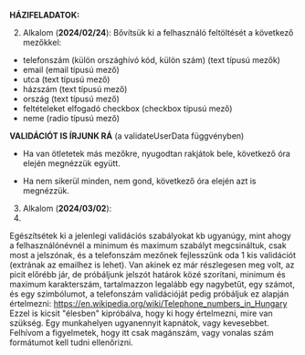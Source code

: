 **HÁZIFELADATOK:**

2. Alkalom (**2024/02/24**):
Bővítsük ki a felhasználó feltöltését a következő mezőkkel:

* telefonszám (külön országhívó kód, külön szám) (text típusú mezők)
* email (email típusú mező)
* utca (text típusú mező)
* házszám (text típusú mező)
* ország (text típusú mező)
* feltételeket elfogadó checkbox (checkbox típusú mező)
* neme (radio típusú mező)

**VALIDÁCIÓT IS ÍRJUNK RÁ** (a validateUserData függvényben)

* Ha van ötletetek más mezőkre, nyugodtan rakjátok bele, következő óra elején megnézzük együtt.

* Ha nem sikerül minden, nem gond, következő óra elején azt is megnézzük.


3. Alkalom (**2024/03/02**):
4. 
Egészítsétek ki a jelenlegi validációs szabályokat kb ugyanúgy, mint ahogy a felhasználónévnél a minimum és maximum szabályt megcsináltuk, csak most a jelszónak, és a telefonszám mezőnek fejlesszünk oda 1 kis validációt (extrának az emailhez is lehet). Van akinek ez már részlegesen meg volt, az picit előrébb jár, de próbáljunk jelszót határok közé szorítani, minimum és maximum karakterszám, tartalmazzon legalább egy nagybetűt, egy számot, és egy szimbólumot, a telefonszám validációját pedig próbáljuk ez alapján értelmezni: https://en.wikipedia.org/wiki/Telephone_numbers_in_Hungary Ezzel is kicsit "élesben" kipróbálva, hogy ki hogy értelmezni, mire van szükség. Egy munkahelyen ugyanennyit kapnátok, vagy kevesebbet. Felhívom a figyelmetek, hogy itt csak magánszám, vagy vonalas szám formátumot kell tudni ellenőrizni.
